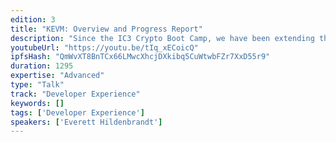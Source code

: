 ```yaml
---
edition: 3
title: "KEVM: Overview and Progress Report"
description: "Since the IC3 Crypto Boot Camp, we have been extending the KEVM semantics in several directions. At the time, we only supported the VMTests from the Ethereum Test Suite, it was somewhat difficult to write properties and proofs about programs in EVM, and EVM-PRIME was a simple demonstrative toy language. This session will cover the progress so far in addressing these issues, as well as our goals and intentions for the semantics moving forward. In particular, we are focused on providing tools to ease the process of writing and proving specifications about programs written in high-level languages. Everett Hildenbrandt is a CS PhD student at University of Illinois Urbana-Champaign studying formal methods and programming languages. He is focused on improving the scalability of symbolic reasoning for applications in both distributed and physical systems. In the context of blockchain systems, he is interested in formalizing the semantics of both the underlying languages used and the consensus protocols. To this end, he recently led the KEVM project which developed an executable mathematical model of the EVM in the K Framework."
youtubeUrl: "https://youtu.be/tIq_xECoicQ"
ipfsHash: "QmWvXT8BnTCx66LMwcXhcjDXkibq5CuWtwbFZr7XxD55r9"
duration: 1295
expertise: "Advanced"
type: "Talk"
track: "Developer Experience"
keywords: []
tags: ['Developer Experience']
speakers: ['Everett Hildenbrandt']
---
```

